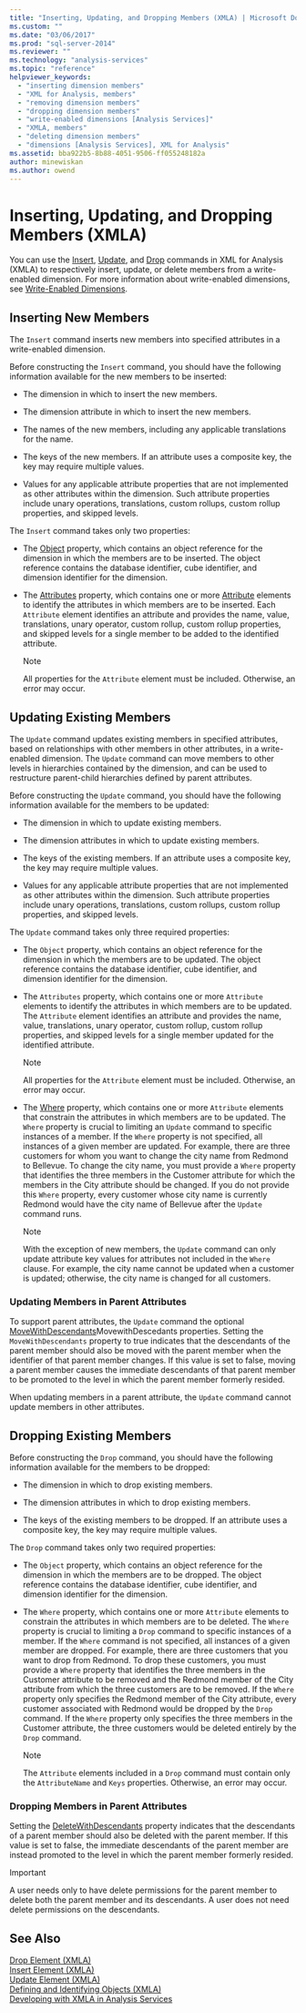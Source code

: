 ```yaml
---
title: "Inserting, Updating, and Dropping Members (XMLA) | Microsoft Docs"
ms.custom: ""
ms.date: "03/06/2017"
ms.prod: "sql-server-2014"
ms.reviewer: ""
ms.technology: "analysis-services"
ms.topic: "reference"
helpviewer_keywords: 
  - "inserting dimension members"
  - "XML for Analysis, members"
  - "removing dimension members"
  - "dropping dimension members"
  - "write-enabled dimensions [Analysis Services]"
  - "XMLA, members"
  - "deleting dimension members"
  - "dimensions [Analysis Services], XML for Analysis"
ms.assetid: bba922b5-8b88-4051-9506-ff055248182a
author: minewiskan
ms.author: owend
---
```

# Inserting, Updating, and Dropping Members (XMLA)
  You can use the [Insert](https://docs.microsoft.com/analysis-services/xmla/xml-elements-commands/insert-element-xmla), [Update](https://docs.microsoft.com/analysis-services/xmla/xml-elements-commands/update-element-xmla), and [Drop](https://docs.microsoft.com/analysis-services/xmla/xml-elements-commands/drop-element-xmla) commands in XML for Analysis (XMLA) to respectively insert, update, or delete members from a write-enabled dimension. For more information about write-enabled dimensions, see [Write-Enabled Dimensions](../multidimensional-models-olap-logical-dimension-objects/write-enabled-dimensions.md).  
  
## Inserting New Members  
 The `Insert` command inserts new members into specified attributes in a write-enabled dimension.  
  
 Before constructing the `Insert` command, you should have the following information available for the new members to be inserted:  
  
-   The dimension in which to insert the new members.  
  
-   The dimension attribute in which to insert the new members.  
  
-   The names of the new members, including any applicable translations for the name.  
  
-   The keys of the new members. If an attribute uses a composite key, the key may require multiple values.  
  
-   Values for any applicable attribute properties that are not implemented as other attributes within the dimension. Such attribute properties include unary operations, translations, custom rollups, custom rollup properties, and skipped levels.  
  
 The `Insert` command takes only two properties:  
  
-   The [Object](https://docs.microsoft.com/analysis-services/xmla/xml-elements-properties/object-element-xmla) property, which contains an object reference for the dimension in which the members are to be inserted. The object reference contains the database identifier, cube identifier, and dimension identifier for the dimension.  
  
-   The [Attributes](https://docs.microsoft.com/analysis-services/xmla/xml-elements-properties/attributes-element-xmla) property, which contains one or more [Attribute](https://docs.microsoft.com/analysis-services/xmla/xml-elements-properties/attribute-element-xmla) elements to identify the attributes in which members are to be inserted. Each `Attribute` element identifies an attribute and provides the name, value, translations, unary operator, custom rollup, custom rollup properties, and skipped levels for a single member to be added to the identified attribute.  
  
    > [!NOTE]  
    >  All properties for the `Attribute` element must be included. Otherwise, an error may occur.  
  
## Updating Existing Members  
 The `Update` command updates existing members in specified attributes, based on relationships with other members in other attributes, in a write-enabled dimension. The `Update` command can move members to other levels in hierarchies contained by the dimension, and can be used to restructure parent-child hierarchies defined by parent attributes.  
  
 Before constructing the `Update` command, you should have the following information available for the members to be updated:  
  
-   The dimension in which to update existing members.  
  
-   The dimension attributes in which to update existing members.  
  
-   The keys of the existing members. If an attribute uses a composite key, the key may require multiple values.  
  
-   Values for any applicable attribute properties that are not implemented as other attributes within the dimension. Such attribute properties include unary operations, translations, custom rollups, custom rollup properties, and skipped levels.  
  
 The `Update` command takes only three required properties:  
  
-   The `Object` property, which contains an object reference for the dimension in which the members are to be updated. The object reference contains the database identifier, cube identifier, and dimension identifier for the dimension.  
  
-   The `Attributes` property, which contains one or more `Attribute` elements to identify the attributes in which members are to be updated. The `Attribute` element identifies an attribute and provides the name, value, translations, unary operator, custom rollup, custom rollup properties, and skipped levels for a single member updated for the identified attribute.  
  
    > [!NOTE]  
    >  All properties for the `Attribute` element must be included. Otherwise, an error may occur.  
  
-   The [Where](https://docs.microsoft.com/analysis-services/xmla/xml-elements-properties/where-element-xmla) property, which contains one or more `Attribute` elements that constrain the attributes in which members are to be updated. The `Where` property is crucial to limiting an `Update` command to specific instances of a member. If the `Where` property is not specified, all instances of a given member are updated. For example, there are three customers for whom you want to change the city name from Redmond to Bellevue. To change the city name, you must provide a `Where` property that identifies the three members in the Customer attribute for which the members in the City attribute should be changed. If you do not provide this `Where` property, every customer whose city name is currently Redmond would have the city name of Bellevue after the `Update` command runs.  
  
    > [!NOTE]  
    >  With the exception of new members, the `Update` command can only update attribute key values for attributes not included in the `Where` clause. For example, the city name cannot be updated when a customer is updated; otherwise, the city name is changed for all customers.  
  
### Updating Members in Parent Attributes  
 To support parent attributes, the `Update` command the optional [MoveWithDescendants](https://docs.microsoft.com/analysis-services/xmla/xml-elements-properties/movewithdescendants-element-xmla)MovewithDescedants properties. Setting the `MoveWithDescendants` property to true indicates that the descendants of the parent member should also be moved with the parent member when the identifier of that parent member changes. If this value is set to false, moving a parent member causes the immediate descendants of that parent member to be promoted to the level in which the parent member formerly resided.  
  
 When updating members in a parent attribute, the `Update` command cannot update members in other attributes.  
  
## Dropping Existing Members  
 Before constructing the `Drop` command, you should have the following information available for the members to be dropped:  
  
-   The dimension in which to drop existing members.  
  
-   The dimension attributes in which to drop existing members.  
  
-   The keys of the existing members to be dropped. If an attribute uses a composite key, the key may require multiple values.  
  
 The `Drop` command takes only two required properties:  
  
-   The `Object` property, which contains an object reference for the dimension in which the members are to be dropped. The object reference contains the database identifier, cube identifier, and dimension identifier for the dimension.  
  
-   The `Where` property, which contains one or more `Attribute` elements to constrain the attributes in which members are to be deleted. The `Where` property is crucial to limiting a `Drop` command to specific instances of a member. If the `Where` command is not specified, all instances of a given member are dropped. For example, there are three customers that you want to drop from Redmond. To drop these customers, you must provide a `Where` property that identifies the three members in the Customer attribute to be removed and the Redmond member of the City attribute from which the three customers are to be removed. If the `Where` property only specifies the Redmond member of the City attribute, every customer associated with Redmond would be dropped by the `Drop` command. If the `Where` property only specifies the three members in the Customer attribute, the three customers would be deleted entirely by the `Drop` command.  
  
    > [!NOTE]  
    >  The `Attribute` elements included in a `Drop` command must contain only the `AttributeName` and `Keys` properties. Otherwise, an error may occur.  
  
### Dropping Members in Parent Attributes  
 Setting the [DeleteWithDescendants](https://docs.microsoft.com/analysis-services/xmla/xml-elements-properties/deletewithdescendants-element-xmla) property indicates that the descendants of a parent member should also be deleted with the parent member. If this value is set to false, the immediate descendants of the parent member are instead promoted to the level in which the parent member formerly resided.  
  
> [!IMPORTANT]  
>  A user needs only to have delete permissions for the parent member to delete both the parent member and its descendants. A user does not need delete permissions on the descendants.  
  
## See Also  
 [Drop Element &#40;XMLA&#41;](https://docs.microsoft.com/analysis-services/xmla/xml-elements-commands/drop-element-xmla)   
 [Insert Element &#40;XMLA&#41;](https://docs.microsoft.com/analysis-services/xmla/xml-elements-commands/insert-element-xmla)   
 [Update Element &#40;XMLA&#41;](https://docs.microsoft.com/analysis-services/xmla/xml-elements-commands/update-element-xmla)   
 [Defining and Identifying Objects &#40;XMLA&#41;](https://docs.microsoft.com/analysis-services/xmla/xml-elements-objects)   
 [Developing with XMLA in Analysis Services](developing-with-xmla-in-analysis-services.md)  
  
  
